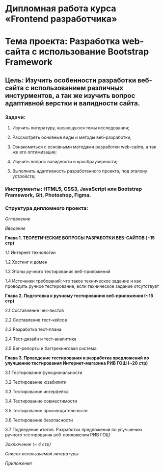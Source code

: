 # Дипломная работа курса «Frontend разработчика»

# **Тема проекта**: Разработка web-сайта с использование Bootstrap Framework 
## **Цель**: Изучить особенности разработки веб-сайта с использованием различных инстурментов, а так же изучить вопрос адаптивной верстки и валидности сайта. 

### **Задачи**:   

1. Изучить литературу, касающуюся темы исследования;    

2. Рассмотреть основные виды и методы  веб-разработки; 

3. Ознакомиться с основными методами разработки web-сайта, а так же его оптимизации;

4. Изучить вопрос валидности и кросбраузерности; 

5. Выполнить адаптивность разработанного проекта, под эталону устройств;  

### **Инструменты**: HTML5, CSS3, JavaScript или Bootstrap Framework, Git, Photoshop, Figma.   

### **Структура дипломного проекта**:   

_Оглавление_  

_Введение_ 

**Глава 1. ТЕОРЕТИЧЕСКИЕ ВОПРОСЫ РАЗРАБОТКИ ВЕБ-САЙТОВ (~15 стр)**  

1.1 Интернет технологии

1.2 Хостинг и домен  

1.3 Этапы ручного тестирования веб-приложений  

1.4 Источники требований: что такое техническое задание и как проводить ручное тестирование, если техническое задание отсутствует  

**Глава 2. Подготовка к ручному тестированию веб-приложения (~15 стр)**  

2.1 Составление чек-листов  

2.2 Составление тест-кейсов  

2.3 Разработка тест-плана  

2.4 Тест-дизайн и тест-аналитика  

2.5 Баг-репорты и багтрекинговая система  

**Глава 3. Проведение тестирования и разработка предложений по улучшению тестирования Интернет-магазина РИВ ГОШ (~20 стр)** 

3.1 Тестирование функциональности  

3.2 Тестирование юзабилити   

3.3 Тестирование интерфейса   

3.4 Тестирование совместимости   

3.5 Тестирование производительности   

3.6 Тестирование безопасности  

3.7 Подведение итогов. Разработка предложений по улучшению ручного тестирования веб-приложения РИВ ГОШ  

_Заключение (~ 4 стр)_ 

_Список используемой литературы_ 

_Приложения_